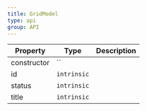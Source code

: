 ```yaml
---
title: GridModel
type: api
group: API
---
```


Property | Type | Description 
---|---|---
constructor | `` |
id | `intrinsic` |
status | `intrinsic` |
title | `intrinsic` |
